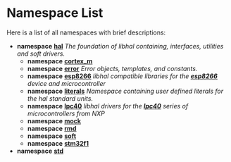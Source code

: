 
# Namespace List

Here is a list of all namespaces with brief descriptions:


* **namespace** [**hal**](namespacehal.md) _The foundation of libhal containing, interfaces, utilities and soft drivers._     
    * **namespace** [**cortex\_m**](namespacehal_1_1cortex__m.md)     
    * **namespace** [**error**](namespacehal_1_1error.md) _Error objects, templates, and constants._     
    * **namespace** [**esp8266**](namespacehal_1_1esp8266.md) _libhal compatible libraries for the_ [_**esp8266**_](namespacehal_1_1esp8266.md) _device and microcontroller_    
    * **namespace** [**literals**](namespacehal_1_1literals.md) _Namespace containing user defined literals for the hal standard units._     
    * **namespace** [**lpc40**](namespacehal_1_1lpc40.md) _libhal drivers for the_ [_**lpc40**_](namespacehal_1_1lpc40.md) _series of microcontrollers from NXP_    
    * **namespace** [**mock**](namespacehal_1_1mock.md)     
    * **namespace** [**rmd**](namespacehal_1_1rmd.md)     
    * **namespace** [**soft**](namespacehal_1_1soft.md)     
    * **namespace** [**stm32f1**](namespacehal_1_1stm32f1.md)     
* **namespace** [**std**](namespacestd.md) 

